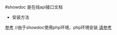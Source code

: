 #showdoc 是在线api接口文档
- 安装方法

<a href="http://blog.star7th.com/2016/05/2007.html">参考</a>
//由于showdoc使用php环境，php环境安装
<a href="http://jingyan.baidu.com/article/9f63fb91a6aaa2c8400f0ec8.html">请参考</a>
